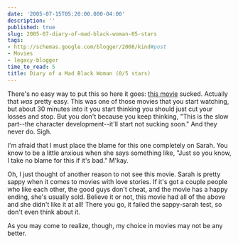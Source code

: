 ```yaml
---
date: '2005-07-15T05:20:00.000-04:00'
description: ''
published: true
slug: 2005-07-diary-of-mad-black-woman-05-stars
tags:
- http://schemas.google.com/blogger/2008/kind#post
- Movies
- legacy-blogger
time_to_read: 5
title: Diary of a Mad Black Woman (0/5 stars)
---
```


There's no easy way to put this so here it goes: <a href="http://imdb.com/title/tt0422093/">this movie</a> sucked. Actually that *was* pretty easy. This was one of those movies that you start watching, but about 30 minutes into it you start thinking you should just cut your losses and stop. But you don't because you keep thinking, "This is the slow part--the character development--it'll start not sucking soon." And they never do. Sigh.

I'm afraid that I must place the blame for this one completely on Sarah. You know to be a little anxious when she says something like, "Just so you know, I take no blame for this if it's bad." M'kay.

Oh, I just thought of another reason to not see this movie. Sarah is pretty sappy when it comes to movies with love stories. If it's got a couple people who like each other, the good guys don't cheat, and the movie has a happy ending, she's usually sold. Believe it or not, this movie had all of the above and she didn't like it at all! There you go, it failed the sappy-sarah test, so don't even think about it.

As you may come to realize, though, my choice in movies may not be any better.